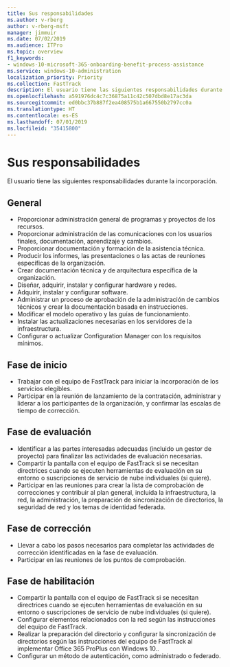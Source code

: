 ```yaml
---
title: Sus responsabilidades
ms.author: v-rberg
author: v-rberg-msft
manager: jimmuir
ms.date: 07/02/2019
ms.audience: ITPro
ms.topic: overview
f1_keywords:
- windows-10-microsoft-365-onboarding-benefit-process-assistance
ms.service: windows-10-administration
localization_priority: Priority
ms.collection: FastTrack
description: El usuario tiene las siguientes responsabilidades durante la incorporación a Windows 10.
ms.openlocfilehash: a591976dc4c7c36875a11c42c507dbd8e17ac3da
ms.sourcegitcommit: ed0bbc37b887f2ea408575b1a667550b2797cc0a
ms.translationtype: HT
ms.contentlocale: es-ES
ms.lasthandoff: 07/01/2019
ms.locfileid: "35415800"
---
```

# <a name="your-responsibilities"></a>Sus responsabilidades

El usuario tiene las siguientes responsabilidades durante la incorporación.

## <a name="general"></a>General

- Proporcionar administración general de programas y proyectos de los recursos.
- Proporcionar administración de las comunicaciones con los usuarios finales, documentación, aprendizaje y cambios.
- Proporcionar documentación y formación de la asistencia técnica.
- Producir los informes, las presentaciones o las actas de reuniones específicas de la organización.
- Crear documentación técnica y de arquitectura específica de la organización.
- Diseñar, adquirir, instalar y configurar hardware y redes.
- Adquirir, instalar y configurar software.
- Administrar un proceso de aprobación de la administración de cambios técnicos y crear la documentación basada en instrucciones.
- Modificar el modelo operativo y las guías de funcionamiento.
- Instalar las actualizaciones necesarias en los servidores de la infraestructura.
- Configurar o actualizar Configuration Manager con los requisitos mínimos.

## <a name="initiate-phase"></a>Fase de inicio

- Trabajar con el equipo de FastTrack para iniciar la incorporación de los servicios elegibles.
- Participar en la reunión de lanzamiento de la contratación, administrar y liderar a los participantes de la organización, y confirmar las escalas de tiempo de corrección.

## <a name="assess-phase"></a>Fase de evaluación

- Identificar a las partes interesadas adecuadas (incluido un gestor de proyecto) para finalizar las actividades de evaluación necesarias.
- Compartir la pantalla con el equipo de FastTrack si se necesitan directrices cuando se ejecuten herramientas de evaluación en su entorno o suscripciones de servicio de nube individuales (si quiere).
- Participar en las reuniones para crear la lista de comprobación de correcciones y contribuir al plan general, incluida la infraestructura, la red, la administración, la preparación de sincronización de directorios, la seguridad de red y los temas de identidad federada.

## <a name="remediate-phase"></a>Fase de corrección

- Llevar a cabo los pasos necesarios para completar las actividades de corrección identificadas en la fase de evaluación.
- Participar en las reuniones de los puntos de comprobación.

## <a name="enable-phase"></a>Fase de habilitación

- Compartir la pantalla con el equipo de FastTrack si se necesitan directrices cuando se ejecuten herramientas de evaluación en su entorno o suscripciones de servicio de nube individuales (si quiere).
- Configurar elementos relacionados con la red según las instrucciones del equipo de FastTrack.
- Realizar la preparación del directorio y configurar la sincronización de directorios según las instrucciones del equipo de FastTrack al implementar Office 365 ProPlus con Windows 10..
- Configurar un método de autenticación, como administrado o federado.







  

  

 